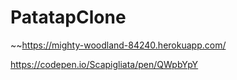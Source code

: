 # PatatapClone

~~https://mighty-woodland-84240.herokuapp.com/ 

https://codepen.io/Scapigliata/pen/QWpbYpY

